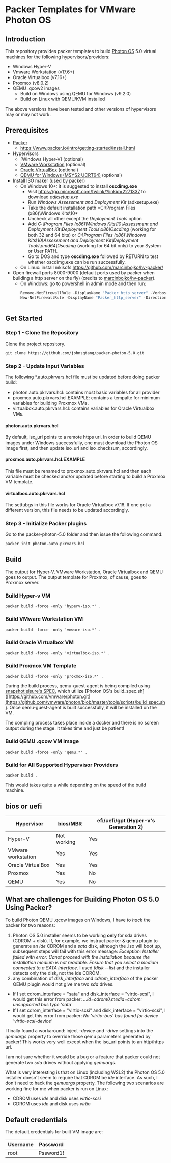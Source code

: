 # Packer Templates for VMware Photon OS
## Introduction
This repository provides packer templates to build [Photon OS](https://vmware.github.io/photon/) 5.0 virtual machines for the following hypervisors/providers:
* Windows Hyper-V
* Vmware Workstation (v17.6+)
* Oracle Virtualbox (v7.16+)
* Proxmox (v8.0.2)
* QEMU .qcow2 images
  * Build on Windows using QEMU for Windows (v9.2.0) 
  * Build on Linux with QEMU/KVM installed

The above versions have been tested and other versions of hypervisors may or may not work.

## Prerequisites

* [Packer](https://www.packer.io/downloads.html)
  * <https://www.packer.io/intro/getting-started/install.html>
* Hypervisors
  * [Windows Hyper-V] (optional)
  * [VMware Workstation](https://www.vmware.com/products/workstation-pro.html) (optional)
  * [Oracle VirtualBox](https://www.virtualbox.org/) (optional)
  * [QEMU for Windows (MSYS2 UCRT64)](https://www.qemu.org/download/#windows) (optional)
* Install ISO maker (used by packer)
  * On Windows 10+: it is suggested to install **oscdimg.exe**
    * Visit https://go.microsoft.com/fwlink/?linkid=2271337 to download *adksetup.exe*
    * Run *Windows Assessment and Deployment Kit* (adksetup.exe)
    * Take the default installation path *C:\Program Files (x86)\Windows Kits\10\*
    * Uncheck all other except the *Deployment Tools* option
    * Add *C:\Program Files (x86)\Windows Kits\10\Assessment and Deployment Kit\Deployment Tools\x86\Oscdimg* (working for both 32 and 64 bits) or *C:\Program Files (x86)\Windows Kits\10\Assessment and Deployment Kit\Deployment Tools\amd64\Oscdimg* (working for 64 bit only) to your System or User PATH.
    * Go to DOS and type **oscdimg.exe** followed by RETURN to test whether oscdimg.exe can be run successfully.
  * On Linux: install mkisofs
 https://github.com/marcinbojko/hv-packer/
* Open firewall ports 8000-9000 (default ports used by packer when building a http server on the fly) (credits to [marcinbojko/hv-packer](https://github.com/marcinbojko/hv-packer/)).
  * On Windows: go to powershell in admin mode and then run:
    ```powershell
    Remove-NetFirewallRule -DisplayName "Packer_http_server" -Verbose
    New-NetFirewallRule -DisplayName "Packer_http_server" -Direction Inbound -Action Allow -Protocol TCP -LocalPort 8000-9000
     
## Get Started

### Step 1 - Clone the Repository

Clone the project repository.
  ```console
  git clone https://github.com/johnsqtang/packer-photon-5.0.git
  ```
### Step 2 - Update Input Variables
The following *.auto.pkrvars.hcl file must be updated before doing packer build:
* photon.auto.pkrvars.hcl: contains most basic variables for all provider
* proxmox.auto.pkrvars.hcl.EXAMPLE: contains a tempalte for minimum variables for building Proxmox VMs.
* virtualbox.auto.pkrvars.hcl: contains variables for Oracle Virtualbox VMs.

#### photon.auto.pkrvars.hcl
By default, iso_url points to a remote https url. In order to build QEMU images under Windows successfully, one must download the Photon OS image first, and then update iso_url and iso_checksum, accordingly.

#### proxmox.auto.pkrvars.hcl.EXAMPLE
This file must be renamed to proxmox.auto.pkrvars.hcl and then each variable must be checked and/or updated before starting to build a Proxmox VM template.

#### virtualbox.auto.pkrvars.hcl
The settubgs in this file works for Oracle Virtualbox v7.16. If one got a different version, this file needs to be updated accordingly.

### Step 3 - Initialize Packer plugins
Go to the packer-photon-5.0 folder and then issue the following command:
  ```console
  packer init photon.auto.pkrvars.hcl
  ```

## Build
The output for Hyper-V, VMware Workstation, Oracle Virtualbox and QEMU goes to output\. The output template for Proxmox, of cause, goes to Proxmox server.

### Build Hyper-v VM
  ```console
  packer build -force -only 'hyperv-iso.*' .
  ```
### Build VMware Workstation VM
  ```console
  packer build -force -only 'vmware-iso.*' .
  ```
### Build Oracle Virtualbox VM
  ```console
  packer build -force -only 'virtualbox-iso.*' .
  ```
### Build Proxmox VM Template
  ```console
  packer build -force -only 'proxmox-iso.*' .
  ```
During the build process, qemu-guest-agent is being compiled using [snapshotleisure's SPEC](https://github.com/snapshotleisure/photon-os-qemu-guest-agent), which utilize [Photon OS's build_spec.sh]([https://github.com/vmware/photon.git](https://github.com/vmware/photon/blob/master/tools/scripts/build_spec.sh). 
Once qemu-guest-agent is built successfully, it will be installed on the VM. 

The compling process takes place inside a docker and there is no screen output during the stage. It takes time and just be patient!

### Build QEMU .qcow VM Image
  ```console
  packer build -force -only 'qemu.*' .
  ```
### Build for All Supported Hypervisor Providers
  ```console
  packer build .
  ```
This would takes quite a while depending on the speed of the build machine.

## bios or uefi

|Hypervisor| bios/MBR | efi/uefi/gpt (Hyper-v's Generation 2) |
|----------|----------|---------------------------------------|
|Hyper-V|Not working|Yes|
|VMware workstation|Yes|Yes|
|Oracle VirtualBox|Yes|Yes|
|Proxmox|Yes|No|
|QEMU|Yes|No|


## What are challenges for Building Photon OS 5.0 Using Packer?
To build Photon QEMU .qcow images on Windows, I have to *hack* the packer for two reasons:
1. Photon OS 5.0 installer seems to be working **only** for sda drives (CDROM + disk). If, for example, we instruct packer & qemu plugin to generate an *ide* CDROM and a *sata* disk, although the .iso will boot up, subsequent steps will fail with this error message: *Exception: Installer failed with error: Canot proceed with the installation because the installation medium is not readable. Ensure that you select a medium connected to a SATA interface*. I used *fdisk --list* and the installer detects only the disk, not the ide CDROM.
1. any combination of *disk_interface* and *cdrom_interface* of the packer QEMU plugin would not give me two *sda* drives.
  * If I set cdrom_interface = "sata" and disk_interface = "virtio-scsi", I would get this error from packer: *...id=cdrom0,media=cdrom: unsupported bus type 'sata'*
  * If I set cdrom_interface = "virtio-scsi" and disk_interface = "virtio-scsi", I would get this error from packer: *No 'virtio-bus' bus found for device 'virtio-scsi-device'*

I finally found a workaround: inject *-device* and *-drive* settings into the *qemuargs* property to override those qemu parameters generated by packer! This works very well except when the iso_url points to an http/https url.

I am not sure whether it would be a bug or a feature that packer could not generate two *sda* drives without applying *qemuargs*. 

What is very interesting is that on Linux (including WSL2) the Photon OS 5.0 installer doesn't seem to require that CDROM be *ide* interface. As such, I don't need to hack the *qemuargs* property. The following two scenarios are working fine for me when packer is run on Linux:
* CDROM uses *ide* and disk uses *virtio-scsi*
* CDROM uses *ide* and disk uses *virtio*

## Default credentials

The default credentials for built VM image are:

|Username|Password|
|--------|--------|
|root|Pssword1!|
